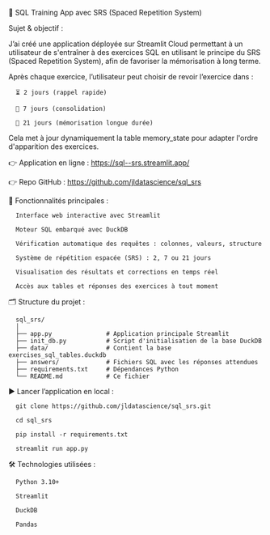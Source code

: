 🧠 SQL Training App avec SRS (Spaced Repetition System)


Sujet & objectif :

J’ai créé une application déployée sur Streamlit Cloud permettant à un utilisateur de s'entraîner à des exercices SQL en utilisant le principe du SRS (Spaced Repetition System), afin de favoriser la mémorisation à long terme.

Après chaque exercice, l’utilisateur peut choisir de revoir l’exercice dans :

      ⏳ 2 jours (rappel rapide)

      📆 7 jours (consolidation)

      🧠 21 jours (mémorisation longue durée)

Cela met à jour dynamiquement la table memory_state pour adapter l'ordre d'apparition des exercices.




👉 Application en ligne : https://sql--srs.streamlit.app/

👉 Repo GitHub : https://github.com/jldatascience/sql_srs




🚀 Fonctionnalités principales :

      Interface web interactive avec Streamlit
      
      Moteur SQL embarqué avec DuckDB
      
      Vérification automatique des requêtes : colonnes, valeurs, structure
      
      Système de répétition espacée (SRS) : 2, 7 ou 21 jours
      
      Visualisation des résultats et corrections en temps réel
      
      Accès aux tables et réponses des exercices à tout moment



🗂️ Structure du projet :

      sql_srs/
      │
      ├── app.py               # Application principale Streamlit
      ├── init_db.py           # Script d'initialisation de la base DuckDB
      ├── data/                # Contient la base exercises_sql_tables.duckdb
      ├── answers/             # Fichiers SQL avec les réponses attendues
      ├── requirements.txt     # Dépendances Python
      └── README.md            # Ce fichier



▶️ Lancer l’application en local :

      git clone https://github.com/jldatascience/sql_srs.git
      
      cd sql_srs
      
      pip install -r requirements.txt
      
      streamlit run app.py



🛠️ Technologies utilisées :

      Python 3.10+
      
      Streamlit
      
      DuckDB
      
      Pandas
